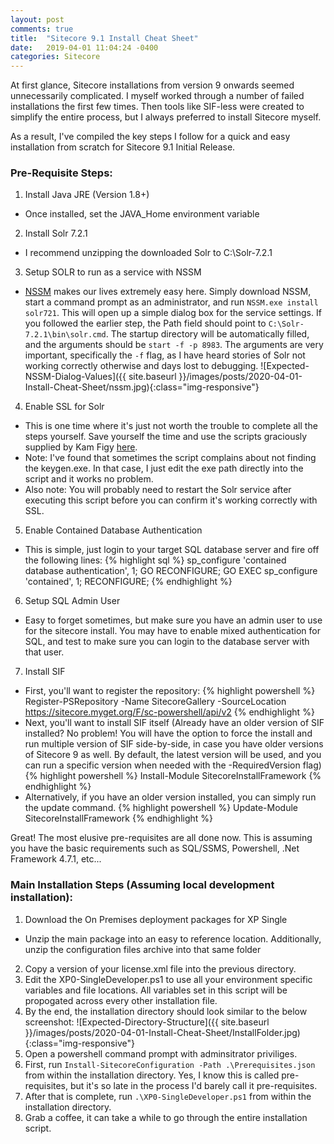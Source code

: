 ```yaml
---
layout: post
comments: true
title:  "Sitecore 9.1 Install Cheat Sheet"
date:   2019-04-01 11:04:24 -0400
categories: Sitecore
---
```

At first glance, Sitecore installations from version 9 onwards seemed unnecessarily complicated. I myself worked through a number of failed installations the first few times. Then tools like SIF-less were created to simplify the entire process, but I always preferred to install Sitecore myself.

As a result, I've compiled the key steps I follow for a quick and easy installation from scratch for Sitecore 9.1 Initial Release. 

### Pre-Requisite Steps:
1. Install Java JRE (Version 1.8+)
  - Once installed, set the JAVA_Home environment variable
2. Install Solr 7.2.1
  - I recommend unzipping the downloaded Solr to C:\Solr-7.2.1
3. Setup SOLR to run as a service with NSSM
  - [NSSM](https://nssm.cc/download) makes our lives extremely easy here. Simply download NSSM, start a command prompt as an administrator, and run `NSSM.exe install solr721`. This will open up a simple dialog box for the service settings. If you followed the earlier step, the Path field should point to `C:\Solr-7.2.1\bin\solr.cmd`. The startup directory will be automatically filled, and the arguments should be `start -f -p 8983`. The arguments are very important, specifically the `-f` flag, as I have heard stories of Solr not working correctly otherwise and days lost to debugging.
  ![Expected-NSSM-Dialog-Values]({{ site.baseurl }}/images/posts/2020-04-01-Install-Cheat-Sheet/nssm.jpg){:class="img-responsive"}
4. Enable SSL for Solr
  - This is one time where it's just not worth the trouble to complete all the steps yourself. Save yourself the time and use the scripts graciously supplied by Kam Figy [here](https://kamsar.net/index.php/2017/10/Quickly-add-SSL-to-Solr/).
  - Note: I've found that sometimes the script complains about not finding the keygen.exe. In that case, I just edit the exe path directly into the script and it works no problem.
  - Also note: You will probably need to restart the Solr service after executing this script before you can confirm it's working correctly with SSL.
5. Enable Contained Database Authentication
  - This is simple, just login to your target SQL database server and fire off the following lines:
    {% highlight sql %}
    sp_configure 'contained database authentication', 1;
    GO
    RECONFIGURE;
    GO
    EXEC sp_configure 'contained', 1;
    RECONFIGURE; 
    {% endhighlight %}
6. Setup SQL Admin User
  - Easy to forget sometimes, but make sure you have an admin user to use for the sitecore install. You may have to enable mixed authentication for SQL, and test to make sure you can login to the database server with that user.
7. Install SIF
  - First, you'll want to register the repository:
    {% highlight powershell %}
    Register-PSRepository -Name SitecoreGallery -SourceLocation https://sitecore.myget.org/F/sc-powershell/api/v2
    {% endhighlight %}
  - Next, you'll want to install SIF itself (Already have an older version of SIF installed? No problem! You will have the option to force the install and run multiple version of SIF side-by-side, in case you have older versions of Sitecore 9 as well. By default, the latest version will be used, and you can run a specific version when needed with the -RequiredVersion flag)
    {% highlight powershell %}
    Install-Module SitecoreInstallFramework
    {% endhighlight %}
  - Alternatively, if you have an older version installed, you can simply run the update command.
    {% highlight powershell %}
    Update-Module SitecoreInstallFramework
    {% endhighlight %}

Great! The most elusive pre-requisites are all done now. This is assuming you have the basic requirements such as SQL/SSMS, Powershell, .Net Framework 4.7.1, etc...

### Main Installation Steps (Assuming local development installation):
1. Download the On Premises deployment packages for XP Single
  - Unzip the main package into an easy to reference location. Additionally, unzip the configuration files archive into that same folder
2. Copy a version of your license.xml file into the previous directory.
3. Edit the XP0-SingleDeveloper.ps1 to use all your environment specific variables and file locations. All variables set in this script will be propogated across every other installation file.
4. By the end, the installation directory should look similar to the below screenshot:
![Expected-Directory-Structure]({{ site.baseurl }}/images/posts/2020-04-01-Install-Cheat-Sheet/InstallFolder.jpg){:class="img-responsive"}
5. Open a powershell command prompt with adminsitrator priviliges.
6. First, run `Install-SitecoreConfiguration -Path .\Prerequisites.json` from within the installation directory. Yes, I know this is called pre-requisites, but it's so late in the process I'd barely call it pre-requisites.
7. After that is complete, run `.\XP0-SingleDeveloper.ps1` from within the installation directory.
6. Grab a coffee, it can take a while to go through the entire installation script.